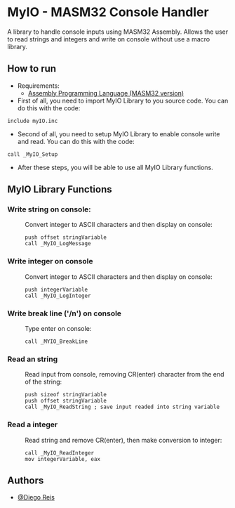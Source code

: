 # MyIO - MASM32 Console Handler
A library to handle console inputs using MASM32 Assembly. Allows the user to read strings and integers and write on console without use a macro library.

## How to run
- Requirements:
    - <a href="https://www.masm32.com/">Assembly Programming Language (MASM32 version)</a>
- First of all, you need to import MyIO Library to you source code. You can do this with the code:
```assembly
include myIO.inc
```
- Second of all, you need to setup MyIO Library to enable console write and read. You can do this with the code:
```assembly
call _MyIO_Setup
```
- After these steps, you will be able to use all MyIO Library functions.

## MyIO Library Functions
### Write string on console:
<dd>Convert integer to ASCII characters and then display on console:

```assembly
push offset stringVariable
call _MyIO_LogMessage
```
</dd>

### Write integer on console
<dd>Convert integer to ASCII characters and then display on console:

```assembly
push integerVariable
call _MyIO_LogInteger
```
</dd>

### Write break line ('/n') on console
<dd>Type enter on console:

```assembly
call _MYIO_BreakLine
```
</dd>

### Read an string
<dd>Read input from console, removing CR(enter) character from the end of the string:

```assembly
push sizeof stringVariable
push offset stringVariable
call _MyIO_ReadString ; save input readed into string variable
```
</dd>

### Read a integer
<dd>Read string and remove CR(enter), then make conversion to integer:

```assembly
call _MyIO_ReadInteger
mov integerVariable, eax
```
</dd>

## Authors
 - [@Diego Reis](https://www.github.com/diegolrs)
